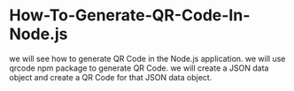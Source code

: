 # How-To-Generate-QR-Code-In-Node.js
we will see how to generate QR Code in the Node.js application. we will use qrcode npm package to generate QR Code. we will create a JSON data object and create a QR Code for that JSON data object.
